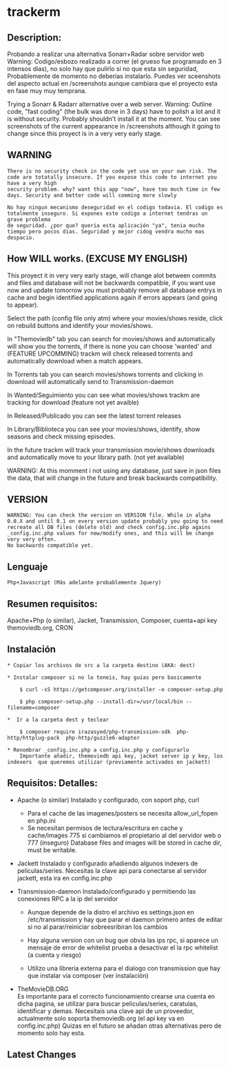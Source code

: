 # trackerm

## Description: 

Probando a realizar una alternativa Sonarr+Radar sobre servidor web
Warning: Codigo/esbozo realizado a correr (el grueso fue programado  en 3 intensos dias), no solo hay que pulirlo si no que esta sin seguridad, 
Probablemente de momento no deberias instalarlo.
Puedes ver sceenshots del aspecto actual en /screenshots aunque cambiara que el proyecto esta en fase muy muy temprana.

Trying a Sonarr & Radarr alternative over a web server.
Warning: Outline code, "fast coding" (the bulk was done in 3 days) have to polish a lot and it is without security.
Probably shouldn't install it at the moment.
You can see screenshots of the current appearance in /screenshots although it going to change since this proyect is in a very very early stage.

## WARNING
    There is no security check in the code yet use on your own risk. The code are totatally insecure. If you expose this code to internet you have a very high
    security problem. why? want this app "now", have too much time in few days. Security and better code will comming more slowly

    No hay ningun mecanismo deseguridad en el codigo todavia. El codigo es totalmente inseguro. Si expones este codigo a internet tendras un grave problema
    de seguridad. ¿por que? queria esta aplicación "ya", tenia mucho tiempo pero pocos dias. Seguridad y mejor cidog vendra mucho mas despacio.

## How WILL works. (EXCUSE MY ENGLISH)

This proyect it in very very early stage, will change alot between commits and files and database will not be backwards compatible, if you want use
now and update tomorrow you must probably remove all database entrys in cache and begin identified applications again if errors appears (and going to appear).

Select the path (config file only atm) where your movies/shows reside, click on rebuild buttons and identify your movies/shows.

In "Themoviedb" tab you can search for movies/shows and  automatically will show you the torrents, if there is none you can choose 'wanted' and (FEATURE UPCOMMING) 
trackm will check released torrents and automatically download when a match appears. 

In Torrents tab you can search movies/shows torrents and clicking in download will automatically send to Transmission-daemon

In Wanted/Seguimiento you can see what movies/shows trackm are tracking for download (feature not yet avaible)

In Released/Publicado you can see the latest torrent releases

In Library/Biblioteca you can see your movies/shows, identify, show seasons and check missing episodes.

In the future trackm will track your transmission movie/shows downloads and automatically move to your library path. (not yet available)

WARNING: At this momment i not using any database, just save in json files the data, that will change in the future and break backwards compatibility.

## VERSION
    WARNING: You can check the version on VERSION file. While in alpha 0.0.X and until 0.1 on every version update probably you going to need 
    recreate all DB files (delete old) and check config.inc.php agains _config.inc.php values for new/modify ones, and this will be change very very often.
    No backwards compatible yet.

## Lenguaje
    Php+Javascript (Más adelante probablemente Jquery)

## Resumen requisitos:
Apache+Php (o similar), Jacket, Transmission, Composer, cuenta+api key themoviedb.org, CRON

## Instalación
    * Copiar los archivos de src a la carpeta destino (AKA: dest)

    * Instalar composer si no lo teneis, hay guias pero basicamente 

        $ curl -sS https://getcomposer.org/installer -o composer-setup.php

        $ php composer-setup.php --install-dir=/usr/local/bin --filename=composer

    *  Ir a la carpeta dest y teclear

        $ composer require irazasyed/php-transmission-sdk  php-http/httplug-pack  php-http/guzzle6-adapter

    * Renombrar _config.inc.php a config.inc.php y configurarlo
        Importante añadir, themoviedb api key, jacket server ip y key, los indexers  que queremos utilizar (previamente activados en jackett)
## Requisitos: Detalles:

* Apache (o similar)
    Instalado y configurado, con soport php, curl

    * Para el cache de las imagenes/posters se necesita allow_url_fopen en php.ini
    * Se necesitan permisos de lectura/escritura en cache y cache/images 775 si cambiamos el propietario al del servidor web o 777 (inseguro)
      Database files and images will be stored in cache dir, must be writable.
* Jackett
    Instalado y configurado añadiendo algunos indexers de peliculas/series.
    Necesitas la clave api para conectarse al servidor jackett, esta ira en config.inc.php

* Transmission-daemon
    Instalado/configurado y permitiendo las conexiones RPC a la ip del servidor

    * Aunque depende de la distro el archivo es settings.json en /etc/transmission y hay que parar el daemon primero antes de editar si no al parar/reiniciar sobreesribiran los cambios

    * Hay alguna version con un bug que obvia las ips rpc, si aparece un mensaje de error de whitelist prueba a desactivar el la rpc whitelist (a cuenta y riesgo)

    * Utilizo una libreria externa para el dialogo con transmission que hay que instalar via composer (ver instalación) 

* TheMovieDB.ORG    
    Es importante para el correcto funcionamiento crearse una cuenta en dicha pagina, se utilizar para buscar peliculas/series, caratulas, identificar y demas.
    Necesitais una clave api de un proveedor, actualmente solo soporta themoviedb.org (el api key va en config.inc.php)
    Quizas en el futuro se añadan otras alternativas pero de momento solo hay esta.

## Latest Changes
    
